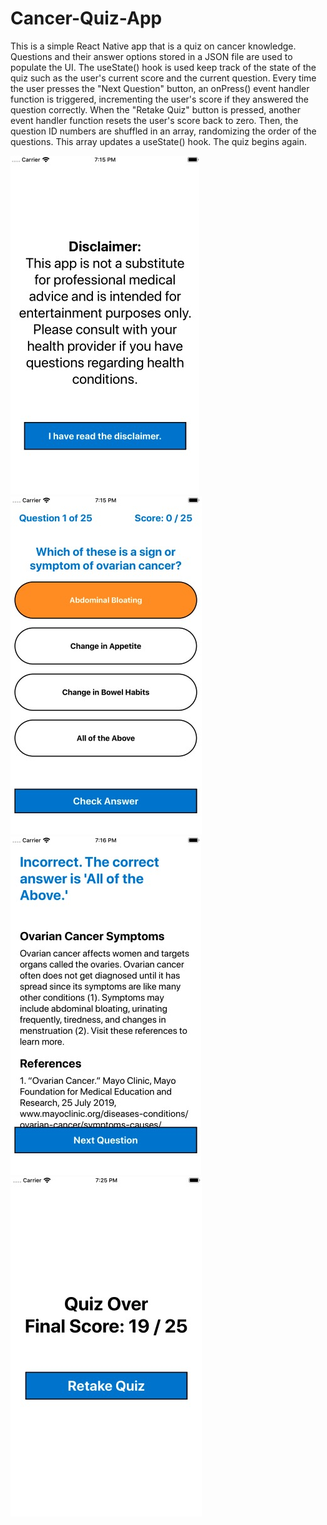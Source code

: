 # Cancer-Quiz-App
This is a simple React Native app that is a quiz on cancer knowledge. Questions and their answer options stored in a JSON file are used to populate the UI. The useState() hook is used keep track of the state of the quiz such as the user's current score and the current question. Every time the user presses the "Next Question" button, an onPress() event handler function is triggered, incrementing the user's score if they answered the question correctly. When the "Retake Quiz" button is pressed, another event handler function resets the user's score back to zero. Then, the question ID numbers are shuffled in an array, randomizing the order of the questions. This array updates a useState() hook. The quiz begins again.  


![Start Quiz JPG](StartQuiz.jpg)
![Question JPG](Question.jpg)
![Answer JPG](Answer.jpg)
![End Quiz JPG](EndQuiz.jpg)
